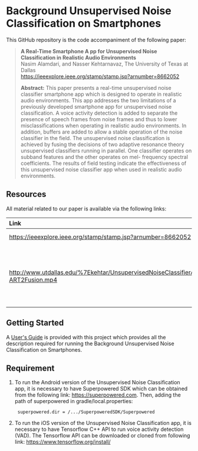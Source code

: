 # Background Unsupervised Noise Classification on Smartphones

This GitHub repository is the code accompaniment of the following paper:
> **A Real-Time Smartphone A pp for Unsupervised Noise Classification in Realistic Audio Environments**<br>
> Nasim Alamdari, and Nasser Kehtarnavaz, The University of Texas at Dallas<br>
> https://ieeexplore.ieee.org/stamp/stamp.jsp?arnumber=8662052<br>
>
> **Abstract:** This paper presents a real-time unsupervised noise classifier smartphone app which is designed to operate in realistic audio environments. This app addresses the two limitations of a previously developed smartphone app for unsupervised noise classification. A voice activity detection is added to separate the presence of speech frames from noise frames and thus to lower misclassifications when operating in realistic audio environments. In addition, buffers are added to allow a stable operation of the noise classifier in the field. The unsupervised noise classification is achieved by fusing the decisions of two adaptive resonance theory unsupervised classifiers running in parallel. One classifier operates on subband features and the other operates on mel- frequency spectral coefficients. The results of field testing indicate the effectiveness of this unsupervised noise classifier app when used in realistic audio environments.

## Resources

All material related to our paper is available via the following links:

|**Link**|Description
|:-------|:----------
|https://ieeexplore.ieee.org/stamp/stamp.jsp?arnumber=8662052| IEEE Manuscript
|http://www.utdallas.edu/%7Ekehtar/UnsupervisedNoiseClassifierApp-ART2Fusion.mp4| Video Clip of The Developed Unsupervised Noise Classifier Smartphone App 


## Getting Started

A [User's Guide](Users-Guide-UnsupervisedNoiseClassification.pdf) is provided with this project which provides all the description required for running the Background Unsupervised Noise Classification on Smartphones.

Requirement
-------------------
1. To run the Android version of the Unsupervised Noise Classification app, it is necessary to have Superpowered SDK which can be obtained from the following link: https://superpowered.com.
Then, adding the path of superpowered in gradle/local.properties:
    
        superpowered.dir = /.../SuperpoweredSDK/Superpowered

2. To run the iOS version of the Unsupervised Noise Classification app, it is necessary to have Tensorflow C++ API to run voice activity detection (VAD). The Tensorflow API can be downloaded or cloned from following link: https://www.tensorflow.org/install/
